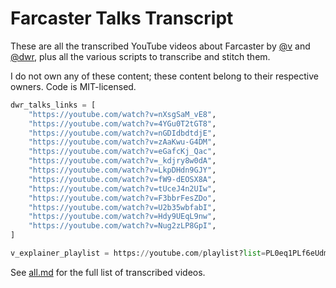 # Farcaster Talks Transcript

These are all the transcribed YouTube videos about Farcaster by [@v](https://warpcast.com/v) and [@dwr](https://warpcast.com/dwr), plus all the various scripts to transcribe and stitch them.

I do not own any of these content; these content belong to their respective owners. Code is MIT-licensed.

```python
dwr_talks_links = [
    "https://youtube.com/watch?v=nXsgSaM_vE8",
    "https://youtube.com/watch?v=4YGu0T2tGT8",
    "https://youtube.com/watch?v=nGDIdbdtdjE",
    "https://youtube.com/watch?v=zAaKwu-G4DM",
    "https://youtube.com/watch?v=eGafcKj_Qac",
    "https://youtube.com/watch?v=_kdjry8w0dA",
    "https://youtube.com/watch?v=LkpDHdn9GJY",
    "https://youtube.com/watch?v=fW9-dEOSX8A",
    "https://youtube.com/watch?v=tUceJ4n2UIw",
    "https://youtube.com/watch?v=F3bbrFesZDo",
    "https://youtube.com/watch?v=U2b35wbfabI",
    "https://youtube.com/watch?v=Hdy9UEqL9nw",
    "https://youtube.com/watch?v=Nug2zLP8GpI",
]

v_explainer_playlist = https://youtube.com/playlist?list=PL0eq1PLf6eUdm35v_840EGLXkVJDhxhcF
```

See [all.md](./all.md) for the full list of transcribed videos.

